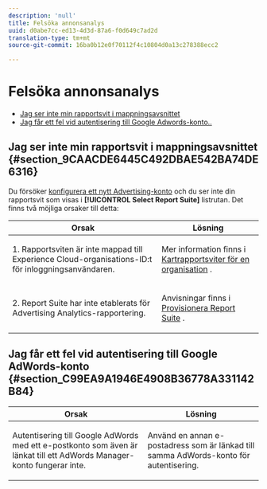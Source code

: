 ```yaml
---
description: 'null'
title: Felsöka annonsanalys
uuid: d0abe7cc-ed13-4d3d-87a6-f0d649c7ad2d
translation-type: tm+mt
source-git-commit: 16ba0b12e0f70112f4c10804d0a13c278388ecc2

---
```



# Felsöka annonsanalys

* [Jag ser inte min rapportsvit i mappningsavsnittet](/help/integrate/c-advertising-analytics/c-adanalytics-workflow/aa-troubleshooting.md#section_9CAACDE6445C492DBAE542BA74DE6316)
* [Jag får ett fel vid autentisering till Google Adwords-konto..](/help/integrate/c-advertising-analytics/c-adanalytics-workflow/aa-troubleshooting.md#section_C99EA9A1946E4908B36778A331142B84)

## Jag ser inte min rapportsvit i mappningsavsnittet {#section_9CAACDE6445C492DBAE542BA74DE6316}

Du försöker [konfigurera ett nytt Advertising-konto](/help/integrate/c-advertising-analytics/c-adanalytics-workflow/aa-create-ad-account.md) och du ser inte din rapportsvit som visas i **[!UICONTROL Select Report Suite]** listrutan. Det finns två möjliga orsaker till detta:

<table id="table_271D7E817B4C44818717A47C3223E592"> 
 <thead> 
  <tr> 
   <th colname="col1" class="entry"> Orsak </th> 
   <th colname="col2" class="entry"> Lösning </th> 
  </tr>
 </thead>
 <tbody> 
  <tr> 
   <td colname="col1"> <p>1. Rapportsviten är inte mappad till Experience Cloud-organisations-ID:t för inloggningsanvändaren. </p> </td> 
   <td colname="col2"> <p>Mer information finns i <a href="https://marketing.adobe.com/resources/help/en_US/mcloud/map-report-suite.html"  > Kartrapportsviter för en organisation</a> . </p> </td> 
  </tr> 
  <tr> 
   <td colname="col1"> <p>2. Report Suite har inte etablerats för Advertising Analytics-rapportering. </p> </td> 
   <td colname="col2"> <p>Anvisningar finns i <a href="/help/integrate/c-advertising-analytics/c-adanalytics-workflow/aa-provision-rs.md"  > Provisionera Report Suite</a> . </p> </td> 
  </tr> 
 </tbody> 
</table>

## Jag får ett fel vid autentisering till Google AdWords-konto {#section_C99EA9A1946E4908B36778A331142B84}

<table id="table_F1C1192BF40C43CE8600B1BB417A7269"> 
 <thead> 
  <tr> 
   <th colname="col1" class="entry"> Orsak </th> 
   <th colname="col2" class="entry"> Lösning </th> 
  </tr>
 </thead>
 <tbody> 
  <tr> 
   <td colname="col1"> <p>Autentisering till Google AdWords med ett e-postkonto som även är länkat till ett AdWords Manager-konto fungerar inte. </p> </td> 
   <td colname="col2"> <p>Använd en annan e-postadress som är länkad till samma AdWords-konto för autentisering. </p> </td> 
  </tr> 
 </tbody> 
</table>

